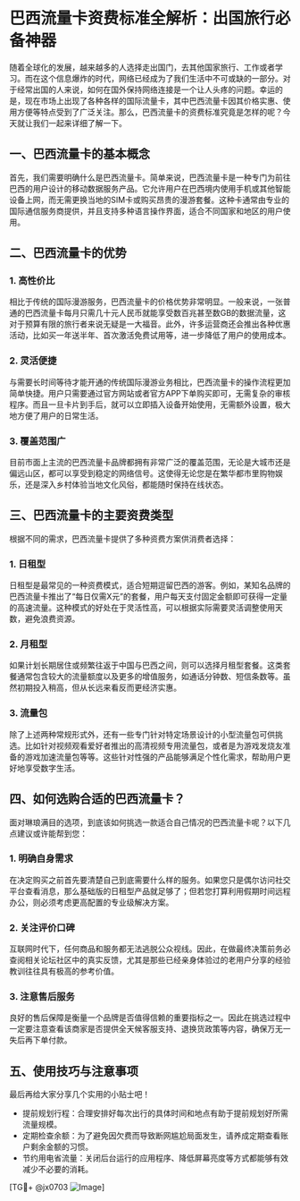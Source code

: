 # 巴西流量卡资费标准全解析：出国旅行必备神器

随着全球化的发展，越来越多的人选择走出国门，去其他国家旅行、工作或者学习。而在这个信息爆炸的时代，网络已经成为了我们生活中不可或缺的一部分。对于经常出国的人来说，如何在国外保持网络连接是一个让人头疼的问题。幸运的是，现在市场上出现了各种各样的国际流量卡，其中巴西流量卡因其价格实惠、使用方便等特点受到了广泛关注。那么，巴西流量卡的资费标准究竟是怎样的呢？今天就让我们一起来详细了解一下。

## 一、巴西流量卡的基本概念

首先，我们需要明确什么是巴西流量卡。简单来说，巴西流量卡是一种专门为前往巴西的用户设计的移动数据服务产品。它允许用户在巴西境内使用手机或其他智能设备上网，而无需更换当地的SIM卡或购买昂贵的漫游套餐。这种卡通常由专业的国际通信服务商提供，并且支持多种语言操作界面，适合不同国家和地区的用户使用。

## 二、巴西流量卡的优势

### 1. 高性价比

相比于传统的国际漫游服务，巴西流量卡的价格优势非常明显。一般来说，一张普通的巴西流量卡每月只需几十元人民币就能享受数百兆甚至数GB的数据流量，这对于预算有限的旅行者来说无疑是一大福音。此外，许多运营商还会推出各种优惠活动，比如买一年送半年、首次激活免费试用等，进一步降低了用户的使用成本。

### 2. 灵活便捷

与需要长时间等待才能开通的传统国际漫游业务相比，巴西流量卡的操作流程更加简单快捷。用户只需要通过官方网站或者官方APP下单购买即可，无需复杂的审核程序。而且一旦卡片到手后，就可以立即插入设备开始使用，无需额外设置，极大地方便了用户的日常生活。

### 3. 覆盖范围广

目前市面上主流的巴西流量卡品牌都拥有非常广泛的覆盖范围，无论是大城市还是偏远山区，都可以享受到稳定的网络信号。这使得无论您是在繁华都市里购物娱乐，还是深入乡村体验当地文化风俗，都能随时保持在线状态。

## 三、巴西流量卡的主要资费类型

根据不同的需求，巴西流量卡提供了多种资费方案供消费者选择：

### 1. 日租型

日租型是最常见的一种资费模式，适合短期逗留巴西的游客。例如，某知名品牌的巴西流量卡推出了“每日仅需X元”的套餐，用户每天支付固定金额即可获得一定量的高速流量。这种模式的好处在于灵活性高，可以根据实际需要灵活调整使用天数，避免浪费资源。

### 2. 月租型

如果计划长期居住或频繁往返于中国与巴西之间，则可以选择月租型套餐。这类套餐通常包含较大的流量额度以及更多的增值服务，如通话分钟数、短信条数等。虽然初期投入稍高，但从长远来看反而更经济实惠。

### 3. 流量包

除了上述两种常规形式外，还有一些专门针对特定场景设计的小型流量包可供挑选。比如针对视频观看爱好者推出的高清视频专用流量包，或者是为游戏发烧友准备的游戏加速流量包等等。这些针对性强的产品能够满足个性化需求，帮助用户更好地享受数字生活。

## 四、如何选购合适的巴西流量卡？

面对琳琅满目的选项，到底该如何挑选一款适合自己情况的巴西流量卡呢？以下几点建议或许能帮到您：

### 1. 明确自身需求

在决定购买之前首先要清楚自己到底需要什么样的服务。如果您只是偶尔访问社交平台查看消息，那么基础版的日租型产品就足够了；但若您打算利用假期时间远程办公，则必须考虑更高配置的专业级解决方案。

### 2. 关注评价口碑

互联网时代下，任何商品和服务都无法逃脱公众视线。因此，在做最终决策前务必查阅相关论坛社区中的真实反馈，尤其是那些已经亲身体验过的老用户分享的经验教训往往具有极高的参考价值。

### 3. 注意售后服务

良好的售后保障是衡量一个品牌是否值得信赖的重要指标之一。因此在挑选过程中一定要注意查看该商家是否提供全天候客服支持、退换货政策等内容，确保万无一失后再下单付款。

## 五、使用技巧与注意事项

最后再给大家分享几个实用的小贴士吧！

- 提前规划行程：合理安排好每次出行的具体时间和地点有助于提前规划好所需流量规模。
- 定期检查余额：为了避免因欠费而导致断网尴尬局面发生，请养成定期查看账户剩余金额的习惯。
- 节约用电省流量：关闭后台运行的应用程序、降低屏幕亮度等方式都能够有效减少不必要的消耗。

[TG💪+ @jx0703 ![Image](https://github.com/user-attachments/assets/dbca1d08-cadb-493c-b0ec-ad6f7a83f270)]